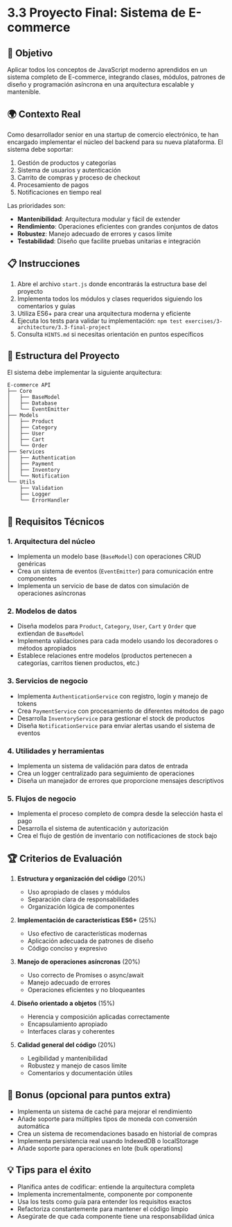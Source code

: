 # 3.3 Proyecto Final: Sistema de E-commerce

## 🎯 Objetivo

Aplicar todos los conceptos de JavaScript moderno aprendidos en un sistema completo de E-commerce, integrando clases, módulos, patrones de diseño y programación asíncrona en una arquitectura escalable y mantenible.

## 🌍 Contexto Real

Como desarrollador senior en una startup de comercio electrónico, te han encargado implementar el núcleo del backend para su nueva plataforma. El sistema debe soportar:

1. Gestión de productos y categorías
2. Sistema de usuarios y autenticación
3. Carrito de compras y proceso de checkout
4. Procesamiento de pagos
5. Notificaciones en tiempo real

Las prioridades son:

- **Mantenibilidad**: Arquitectura modular y fácil de extender
- **Rendimiento**: Operaciones eficientes con grandes conjuntos de datos
- **Robustez**: Manejo adecuado de errores y casos límite
- **Testabilidad**: Diseño que facilite pruebas unitarias e integración

## 📋 Instrucciones

1. Abre el archivo `start.js` donde encontrarás la estructura base del proyecto
2. Implementa todos los módulos y clases requeridos siguiendo los comentarios y guías
3. Utiliza ES6+ para crear una arquitectura moderna y eficiente
4. Ejecuta los tests para validar tu implementación: `npm test exercises/3-architecture/3.3-final-project`
5. Consulta `HINTS.md` si necesitas orientación en puntos específicos

## 🧩 Estructura del Proyecto

El sistema debe implementar la siguiente arquitectura:

```
E-commerce API
├── Core
│   ├── BaseModel
│   ├── Database
│   └── EventEmitter
├── Models
│   ├── Product
│   ├── Category
│   ├── User
│   ├── Cart
│   └── Order
├── Services
│   ├── Authentication
│   ├── Payment
│   ├── Inventory
│   └── Notification
└── Utils
    ├── Validation
    ├── Logger
    └── ErrorHandler
```

## 🚀 Requisitos Técnicos

### 1. Arquitectura del núcleo

- Implementa un modelo base (`BaseModel`) con operaciones CRUD genéricas
- Crea un sistema de eventos (`EventEmitter`) para comunicación entre componentes
- Implementa un servicio de base de datos con simulación de operaciones asíncronas

### 2. Modelos de datos

- Diseña modelos para `Product`, `Category`, `User`, `Cart` y `Order` que extiendan de `BaseModel`
- Implementa validaciones para cada modelo usando los decoradores o métodos apropiados
- Establece relaciones entre modelos (productos pertenecen a categorías, carritos tienen productos, etc.)

### 3. Servicios de negocio

- Implementa `AuthenticationService` con registro, login y manejo de tokens
- Crea `PaymentService` con procesamiento de diferentes métodos de pago
- Desarrolla `InventoryService` para gestionar el stock de productos
- Diseña `NotificationService` para enviar alertas usando el sistema de eventos

### 4. Utilidades y herramientas

- Implementa un sistema de validación para datos de entrada
- Crea un logger centralizado para seguimiento de operaciones
- Diseña un manejador de errores que proporcione mensajes descriptivos

### 5. Flujos de negocio

- Implementa el proceso completo de compra desde la selección hasta el pago
- Desarrolla el sistema de autenticación y autorización
- Crea el flujo de gestión de inventario con notificaciones de stock bajo

## 🏆 Criterios de Evaluación

1. **Estructura y organización del código** (20%)
   - Uso apropiado de clases y módulos
   - Separación clara de responsabilidades
   - Organización lógica de componentes

2. **Implementación de características ES6+** (25%)
   - Uso efectivo de características modernas
   - Aplicación adecuada de patrones de diseño
   - Código conciso y expresivo

3. **Manejo de operaciones asíncronas** (20%)
   - Uso correcto de Promises o async/await
   - Manejo adecuado de errores
   - Operaciones eficientes y no bloqueantes

4. **Diseño orientado a objetos** (15%)
   - Herencia y composición aplicadas correctamente
   - Encapsulamiento apropiado
   - Interfaces claras y coherentes

5. **Calidad general del código** (20%)
   - Legibilidad y mantenibilidad
   - Robustez y manejo de casos límite
   - Comentarios y documentación útiles

## 🌟 Bonus (opcional para puntos extra)

- Implementa un sistema de caché para mejorar el rendimiento
- Añade soporte para múltiples tipos de moneda con conversión automática
- Crea un sistema de recomendaciones basado en historial de compras
- Implementa persistencia real usando IndexedDB o localStorage
- Añade soporte para operaciones en lote (bulk operations)

## 💡 Tips para el éxito

- Planifica antes de codificar: entiende la arquitectura completa
- Implementa incrementalmente, componente por componente
- Usa los tests como guía para entender los requisitos exactos
- Refactoriza constantemente para mantener el código limpio
- Asegúrate de que cada componente tiene una responsabilidad única
